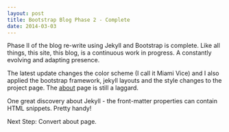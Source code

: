 ```yaml
---
layout: post
title: Bootstrap Blog Phase 2 - Complete
date: 2014-03-03
---
```


Phase II of the blog re-write using Jekyll and Bootstrap is complete.  Like all things, this site, this blog, is a continuous work in progress.  A constantly evolving and adapting presence.

The latest update changes the color scheme (I call it Miami Vice) and I also applied the bootstrap framework, jekyll layouts and the style changes to the project page. The [about](about) page is still a laggard.

One great discovery about Jekyll - the front-matter properties can contain HTML snippets.  Pretty handy!

Next Step: Convert about page.
